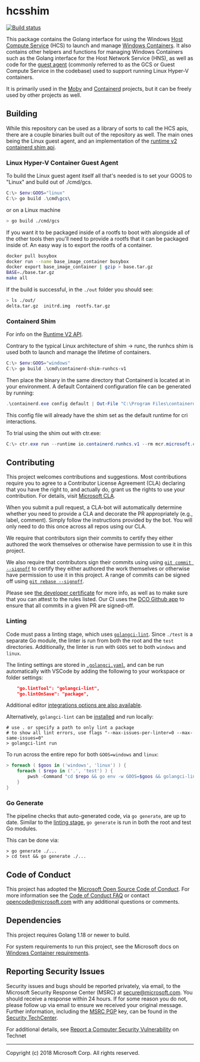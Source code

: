 # hcsshim

[![Build status](https://github.com/microsoft/hcsshim/actions/workflows/ci.yml/badge.svg?branch=master)](https://github.com/microsoft/hcsshim/actions?query=branch%3Amaster)

This package contains the Golang interface for using the Windows [Host Compute Service](https://techcommunity.microsoft.com/t5/containers/introducing-the-host-compute-service-hcs/ba-p/382332) (HCS) to launch and manage [Windows Containers](https://docs.microsoft.com/en-us/virtualization/windowscontainers/about/). It also contains other helpers and functions for managing Windows Containers such as the Golang interface for the Host Network Service (HNS), as well as code for the [guest agent](./internal/guest/README.md) (commonly referred to as the GCS or Guest Compute Service in the codebase) used to support running Linux Hyper-V containers.

It is primarily used in the [Moby](https://github.com/moby/moby) and [Containerd](https://github.com/containerd/containerd) projects, but it can be freely used by other projects as well.

## Building

While this repository can be used as a library of sorts to call the HCS apis, there are a couple binaries built out of the repository as well. The main ones being the Linux guest agent, and an implementation of the [runtime v2 containerd shim api](https://github.com/containerd/containerd/blob/master/runtime/v2/README.md).

### Linux Hyper-V Container Guest Agent

To build the Linux guest agent itself all that's needed is to set your GOOS to "Linux" and build out of ./cmd/gcs.

```powershell
C:\> $env:GOOS="linux"
C:\> go build .\cmd\gcs\
```

or on a Linux machine

```sh
> go build ./cmd/gcs
```

If you want it to be packaged inside of a rootfs to boot with alongside all of the other tools then you'll need to provide a rootfs that it can be packaged inside of. An easy way is to export the rootfs of a container.

```sh
docker pull busybox
docker run --name base_image_container busybox
docker export base_image_container | gzip > base.tar.gz
BASE=./base.tar.gz
make all
```

If the build is successful, in the `./out` folder you should see:

```sh
> ls ./out/
delta.tar.gz  initrd.img  rootfs.tar.gz
```

### Containerd Shim

For info on the [Runtime V2 API](https://github.com/containerd/containerd/blob/master/runtime/v2/README.md).

Contrary to the typical Linux architecture of shim -> runc, the runhcs shim is used both to launch and manage the lifetime of containers.

```powershell
C:\> $env:GOOS="windows"
C:\> go build .\cmd\containerd-shim-runhcs-v1
```

Then place the binary in the same directory that Containerd is located at in your environment.
A default Containerd configuration file can be generated by running:

```powershell
.\containerd.exe config default | Out-File "C:\Program Files\containerd\config.toml" -Encoding ascii
```

This config file will already have the shim set as the default runtime for cri interactions.

To trial using the shim out with ctr.exe:

```powershell
C:\> ctr.exe run --runtime io.containerd.runhcs.v1 --rm mcr.microsoft.com/windows/nanoserver:2004 windows-test cmd /c "echo Hello World!"
```

## Contributing

This project welcomes contributions and suggestions. Most contributions require you to agree to a
Contributor License Agreement (CLA) declaring that you have the right to, and actually do, grant us
the rights to use your contribution. For details, visit [Microsoft CLA](https://cla.microsoft.com).

When you submit a pull request, a CLA-bot will automatically determine whether you need to provide
a CLA and decorate the PR appropriately (e.g., label, comment). Simply follow the instructions
provided by the bot. You will only need to do this once across all repos using our CLA.

We require that contributors sign their commits
to certify they either authored the work themselves or otherwise have permission to use it in this project.

We also require that contributors sign their commits using  using [`git commit --signoff`][git-commit-s]
to certify they either authored the work themselves or otherwise have permission to use it in this project.
A range of commits can be signed off using [`git rebase --signoff`][git-rebase-s].

Please see  [the developer certificate](https://developercertificate.org) for more info,
as well as to make sure that you can attest to the rules listed.
Our CI uses the [DCO Github app](https://github.com/apps/dco) to ensure that all commits in a given PR are signed-off.

### Linting

Code must pass a linting stage, which uses [`golangci-lint`][lint].
Since `./test` is a separate Go module, the linter is run from both the root and the
`test` directories. Additionally, the linter is run with `GOOS` set to both `windows` and
`linux`.

The linting settings are stored in [`.golangci.yaml`](./.golangci.yaml), and can be run
automatically with VSCode by adding the following to your workspace or folder settings:

```json
    "go.lintTool": "golangci-lint",
    "go.lintOnSave": "package",
```

Additional editor [integrations options are also available][lint-ide].

Alternatively, `golangci-lint` can be [installed][lint-install] and run locally:

```shell
# use . or specify a path to only lint a package
# to show all lint errors, use flags "--max-issues-per-linter=0 --max-same-issues=0"
> golangci-lint run
```

To run across the entire repo for both `GOOS=windows` and `linux`:

```powershell
> foreach ( $goos in ('windows', 'linux') ) {
    foreach ( $repo in ('.', 'test') ) {
        pwsh -Command "cd $repo && go env -w GOOS=$goos && golangci-lint.exe run --verbose"
    }
}
```

### Go Generate

The pipeline checks that auto-generated code, via `go generate`, are up to date.
Similar to the [linting stage](#linting), `go generate` is run in both the root and test Go modules.

This can be done via:

```shell
> go generate ./...
> cd test && go generate ./...
```

## Code of Conduct

This project has adopted the [Microsoft Open Source Code of Conduct](https://opensource.microsoft.com/codeofconduct/).
For more information see the [Code of Conduct FAQ](https://opensource.microsoft.com/codeofconduct/faq/) or
contact [opencode@microsoft.com](mailto:opencode@microsoft.com) with any additional questions or comments.

## Dependencies

This project requires Golang 1.18 or newer to build.

For system requirements to run this project, see the Microsoft docs on [Windows Container requirements](https://docs.microsoft.com/en-us/virtualization/windowscontainers/deploy-containers/system-requirements).

## Reporting Security Issues

Security issues and bugs should be reported privately, via email, to the Microsoft Security
Response Center (MSRC) at [secure@microsoft.com](mailto:secure@microsoft.com). You should
receive a response within 24 hours. If for some reason you do not, please follow up via
email to ensure we received your original message. Further information, including the
[MSRC PGP](https://technet.microsoft.com/en-us/security/dn606155) key, can be found in
the [Security TechCenter](https://technet.microsoft.com/en-us/security/default).

For additional details, see [Report a Computer Security Vulnerability](https://technet.microsoft.com/en-us/security/ff852094.aspx) on Technet

---------------
Copyright (c) 2018 Microsoft Corp.  All rights reserved.

[lint]: https://golangci-lint.run/
[lint-ide]: https://golangci-lint.run/usage/integrations/#editor-integration
[lint-install]: https://golangci-lint.run/usage/install/#local-installation

[git-commit-s]: https://git-scm.com/docs/git-commit#Documentation/git-commit.txt--s
[git-rebase-s]: https://git-scm.com/docs/git-rebase#Documentation/git-rebase.txt---signoff
